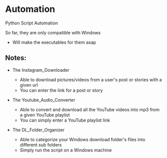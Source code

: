 # Automation

Python Script Automation

So far, they are only compatible with Windows

* Will make the executables for them asap

## Notes:

- The Instagram_Downloader
  - Able to download pictures/videos from a user's post or stories with a given url
  - You can enter the link for a post or story

- The Youtube_Audio_Converter
  - Able to convert and download all the YouTube videos into mp3 from a given YouTube playlist
  - You can simply enter a YouTube playlist link
  
- The DL_Folder_Organizer
  - Able to categorize your Windows download folder's files into different sub folders
  - Simply run the script on a Windows machine
